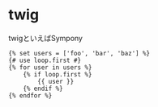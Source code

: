 # twig
twigといえばSympony

```
{% set users = ['foo', 'bar', 'baz'] %}
{# use loop.first #}
{% for user in users %}
    {% if loop.first %}
        {{ user }}
    {% endif %}
{% endfor %}
```
